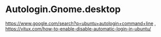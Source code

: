 # Autologin.Gnome.desktop
https://www.google.com/search?q=ubuntu+autologin+command+line , https://vitux.com/how-to-enable-disable-automatic-login-in-ubuntu/
